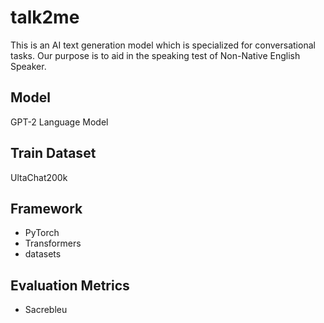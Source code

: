# talk2me
This is an AI text generation model which is specialized for conversational tasks. Our purpose is to aid in the speaking test of Non-Native English Speaker.

## Model
GPT-2 Language Model

## Train Dataset
UltaChat200k

## Framework
* PyTorch
* Transformers
* datasets

## Evaluation Metrics
* Sacrebleu
